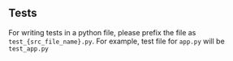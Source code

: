 ## Tests

For writing tests in a python file, please prefix the file as `test_{src_file_name}.py`. 
For example, test file for `app.py` will be `test_app.py`
